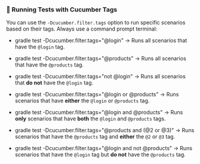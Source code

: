 ### 🧪 Running Tests with Cucumber Tags

You can use the `-Dcucumber.filter.tags` option to run specific scenarios based on their tags.
Always use a command prompt terminal:

- gradle test -Dcucumber.filter.tags="@login" 
  → Runs all scenarios that have the `@login` tag.

- gradle test -Dcucumber.filter.tags="@products"
  → Runs all scenarios that have the `@products` tag.

- gradle test -Dcucumber.filter.tags="not @login"
  → Runs all scenarios that **do not** have the `@login` tag.

- gradle test -Dcucumber.filter.tags="@login or @products"
  → Runs scenarios that have **either** the `@login` or `@products` tag.

- gradle test -Dcucumber.filter.tags="@login and @products"
  → Runs **only** scenarios that have **both** the `@login` and `@products` tags.

- gradle test -Dcucumber.filter.tags="@products and (@2 or @3)"
  → Runs scenarios that have the `@products` tag and **either** the `@2` or `@3` tag.

- gradle test -Dcucumber.filter.tags="@login and not @products"
  → Runs scenarios that have the `@login` tag but **do not** have the `@products` tag.
